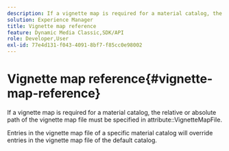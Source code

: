 ```yaml
---
description: If a vignette map is required for a material catalog, the relative or absolute path of the vignette map file must be specified in attribute VignetteMapFile.
solution: Experience Manager
title: Vignette map reference
feature: Dynamic Media Classic,SDK/API
role: Developer,User
exl-id: 77e4d131-f043-4091-8bf7-f85cc0e98002
---
```

# Vignette map reference{#vignette-map-reference}

If a vignette map is required for a material catalog, the relative or absolute path of the vignette map file must be specified in attribute::VignetteMapFile.

Entries in the vignette map file of a specific material catalog will override entries in the vignette map file of the default catalog.
